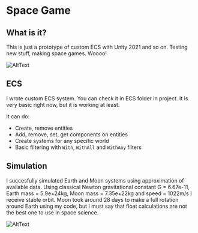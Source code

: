# Space Game

## What is it?

This is just a prototype of custom ECS with Unity 2021 and so on. Testing new stuff, making space games. Woooo!

![AltText](https://media.giphy.com/media/Y55ahcJEAK7w8CsuQG/giphy.gif "Simulating planets trajectories before playing scene")

## ECS

I wrote custom ECS system. You can check it in ECS folder in project. It is very basic right now, but it is working at least.

It can do:
* Create, remove entities
* Add, remove, set, get components on entities
* Create systems for any specific world
* Basic filtering with `With`, `WithAll` and `WithAny` filters

## Simulation

I succesfully simulated Earth and Moon systems using approximation of available data.
Using classical Newton gravitational constant G = 6.67e-11, Earth mass = 5.9e+24kg, Moon mass = 7.35e+22kg and speed = 1022m/s I receive stable orbit.
Moon took around 28 days to make a full rotation around Earth using my code, but I must say that float calculations are not the best one to use in space science.

![AltText](https://media.giphy.com/media/9sVj1Ti7wdp8FtEODV/giphy.gif "Moon rotating around Earth")
